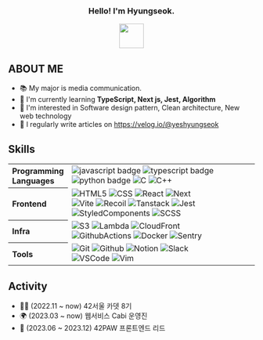 <div align="center">
  <h3>Hello! I'm Hyungseok.</h3>
  <img src="https://github.com/teon98/teon98/assets/49816869/7a2986b8-e2cd-42e6-a997-9ba85c3fee77" width="50px" />
</div>

## ABOUT ME
- 📚 My major is media communication.
- 🌱 I'm currently learning **TypeScript, Next js, Jest, Algorithm**
- 💖 I'm interested in Software design pattern, Clean architecture, New web technology
- 📝 I regularly write articles on https://velog.io/@yeshyungseok
  
## Skills 

<table>
  <tr>
    <th align="left">Programming<br/>Languages</th>
    <td>
      <img alt="javascript badge" src="https://img.shields.io/badge/-JavaScript-%23F7DF1E?style=flat-square&logo=JavaScript&logoColor=black" />
      <img alt="typescript badge" src="https://img.shields.io/badge/-TypeScript-3178c6?style=flat-square&logo=TypeScript&logoColor=white" />
      <img alt="python badge" src="https://img.shields.io/badge/-Python-%23F7DF1E?style=flat-square&logo=Python&logoColor=white&color=3776AB"/>
      <img alt="C" src="https://img.shields.io/badge/-C-%23F7DF1E?style=flat-square&logo=C&logoColor=white&color=007396" />
      <img alt="C++" src="https://img.shields.io/badge/-C++-%23F7DF1E?style=flat-square&logo=Cplusplus&logoColor=white&color=007396" />
    </td>
  </tr>
  <tr>
    <th align="left">Frontend</th>
    <td>
      <img alt="HTML5" src="https://img.shields.io/badge/-HTML5-%23F7DF1E?style=flat-square&logo=HTML5&logoColor=white&color=E34F26" />
      <img alt="CSS" src="https://img.shields.io/badge/-CSS3-%23F7DF1E?style=flat-square&logo=CSS3&logoColor=white&color=1572B6" />
      <img alt="React" src="https://img.shields.io/badge/-React18-%23F7DF1E?style=flat-square&logo=React&logoColor=black&color=61DAFB" />
      <img alt="Next" src="https://img.shields.io/badge/Next14-000000?style=flat-square&logo=Next.js&logoColor=white"/><br/>
      <img alt="Vite" src="https://img.shields.io/badge/-Vite-%23F7DF1E?style=flat-square&logo=Vite&logoColor=white&color=7952B3" />
      <img alt="Recoil" src="https://img.shields.io/badge/-Recoil-%23F7DF1E?style=flat-square&logo=recoil&logoColor=white&color=3578E5" />
      <img alt="Tanstack" src="https://img.shields.io/badge/-TanstackQuery-%23F7DF1E?style=flat-square&logo=reactquery&logoColor=white&color=FF4154" />
      <img alt="Jest" src="https://img.shields.io/badge/-Jest-%23F7DF1E?style=flat-square&logo=jest&logoColor=white&color=C21325" /><br/>
      <img alt="StyledComponents" src="https://img.shields.io/badge/-StyledComponents-%23F7DF1E?style=flat-square&logo=styledComponents&logoColor=white&color=DB7093" />
      <img alt="SCSS" src="https://img.shields.io/badge/-SCSS-%23F7DF1E?style=flat-square&logo=sass&logoColor=white&color=CC6699" />
    </td>
  </tr>
  <tr align="left">
    <th>Infra</th>
    <td>
      <img alt="S3" src="https://img.shields.io/badge/-AmazonS3-%23F7DF1E?style=flat-square&logo=AWS&logoColor=white&color=569A31" />
      <img alt="Lambda" src="https://img.shields.io/badge/-AWSLambda-%23F7DF1E?style=flat-square&logo=AWS&logoColor=white&color=FF9900" />
      <img alt="CloudFront" src="https://img.shields.io/badge/-AWSCloudFront-%23F7DF1E?style=flat-square&logo=AWS&logoColor=white&color=4053D6" /><br/>
      <img alt="GithubActions" src="https://img.shields.io/badge/-GithubActions-%23F7DF1E?style=flat-square&logo=githubactions&logoColor=white&color=2088FF" />
      <img alt="Docker" src="https://img.shields.io/badge/-Docker-%23F7DF1E?style=flat-square&logo=docker&logoColor=white&color=2496ED" />
      <img alt="Sentry" src="https://img.shields.io/badge/-Sentry-%23F7DF1E?style=flat-square&logo=sentry&logoColor=white&color=362D59" />
    </td>
  </tr>
  <tr align="left">
    <th>Tools</th>
    <td>
      <img alt="Git" src="https://img.shields.io/badge/-Git-%23F7DF1E?style=flat-square&logo=git&logoColor=white&color=F05032" />
      <img alt="Github" src="https://img.shields.io/badge/-Github-%23F7DF1E?style=flat-square&logo=github&logoColor=white&color=181717" />
      <img alt="Notion" src="https://img.shields.io/badge/-Notion-%23F7DF1E?style=flat-square&logo=notion&logoColor=white&color=000000" />
      <img alt="Slack" src="https://img.shields.io/badge/-Slack-%23F7DF1E?style=flat-square&logo=slack&logoColor=white&color=4A154B" /><br/>
      <img alt="VSCode" src="https://img.shields.io/badge/-VSCode-%23F7DF1E?style=flat-square&logo=visualstudiocode&logoColor=white&color=007ACC" />
      <img alt="Vim" src="https://img.shields.io/badge/-Vim-%23F7DF1E?style=flat-square&logo=vim&logoColor=white&color=019733" />
    </td>
  </tr>
</table>

## Activity 
- 👨‍💻 (2022.11 ~ now) 42서울 카뎃 8기
- 🌍 (2023.03 ~ now) 웹서비스 Cabi 운영진
- 🦁 (2023.06 ~ 2023.12) 42PAW 프론트엔드 리드

